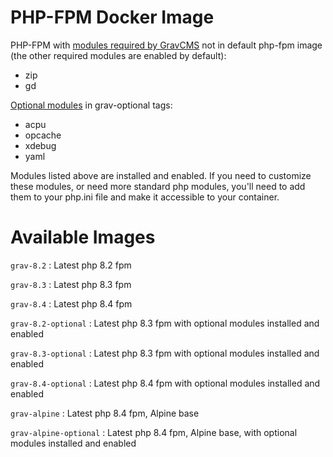 # PHP-FPM Docker Image
PHP-FPM with [modules required by GravCMS](https://learn.getgrav.org/17/basics/requirements#php-requirements) not in default php-fpm image (the other required modules are enabled by default):
- zip 
- gd

[Optional modules](https://learn.getgrav.org/17/basics/requirements#optional-modules) in grav-optional tags:
- acpu 
- opcache 
- xdebug 
- yaml

Modules listed above are installed and enabled. 
If you need to customize these modules, or need more standard php modules, you'll need to add them to your php.ini file and make it accessible to your container.

# Available Images

`grav-8.2` : Latest php 8.2 fpm 

`grav-8.3` : Latest php 8.3 fpm 

`grav-8.4` : Latest php 8.4 fpm 

`grav-8.2-optional` : Latest php 8.3 fpm with optional modules installed and enabled 

`grav-8.3-optional` : Latest php 8.3 fpm with optional modules installed and enabled 

`grav-8.4-optional` : Latest php 8.4 fpm with optional modules installed and enabled 

`grav-alpine` : Latest php 8.4 fpm, Alpine base

`grav-alpine-optional` : Latest php 8.4 fpm, Alpine base, with optional modules installed and enabled
